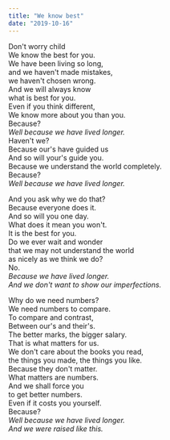 ```yaml
---
title: "We know best"
date: "2019-10-16"
---
```


Don't worry child  
We know the best for you.  
We have been living so long,  
and we haven't made mistakes,  
we haven't chosen wrong.  
And we will always know  
what is best for you.  
Even if you think different,  
We know more about you than you.  
Because?  
*Well because we have lived longer.*  
Haven't we?  
Because our's have guided us  
And so will your's guide you.  
Because we understand the world completely.  
Because?  
*Well because we have lived longer.*

And you ask why we do that?  
Because everyone does it.  
And so will you one day.  
What does it mean you won't.  
It is the best for you.  
Do we ever wait and wonder  
that we may not understand the world  
as nicely as we think we do?  
No.  
*Because we have lived longer.*  
*And we don't want to show our imperfections.*

Why do we need numbers?  
We need numbers to compare.  
To compare and contrast,  
Between our's and their's.  
The better marks, the bigger salary.  
That is what matters for us.  
We don't care about the books you read,  
the things you made, the things you like.  
Because they don't matter.  
What matters are numbers.  
And we shall force you  
to get better numbers.  
Even if it costs you yourself.  
Because?  
*Well because we have lived longer.*  
*And we were raised like this.*